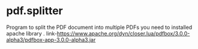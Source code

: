 # pdf.splitter
Program to split the PDF document into multiple PDFs you need to installed apache library .
link-https://www.apache.org/dyn/closer.lua/pdfbox/3.0.0-alpha3/pdfbox-app-3.0.0-alpha3.jar
